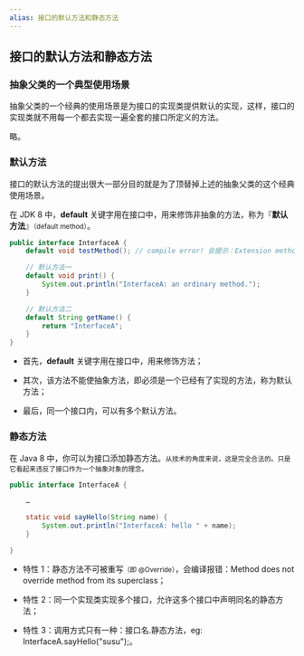 ```yaml
---
alias: 接口的默认方法和静态方法
---
```


## 接口的默认方法和静态方法

### 抽象父类的一个典型使用场景

抽象父类的一个经典的使用场景是为接口的实现类提供默认的实现，这样，接口的实现类就不用每一个都去实现一遍全套的接口所定义的方法。

略。

### 默认方法

接口的默认方法的提出很大一部分目的就是为了顶替掉上述的抽象父类的这个经典使用场景。

在 JDK 8 中，**default** 关键字用在接口中，用来修饰非抽象的方法，称为『**默认方法**』<small>（default method）</small>。

```java
public interface InterfaceA {
    default void testMethod(); // compile error! 会提示：Extension method should have a body.

    // 默认方法一
    default void print() {
        System.out.println("InterfaceA: an ordinary method.");
    }

    // 默认方法二
    default String getName() {
        return "InterfaceA";
    }
}
```

- 首先，**default** 关键字用在接口中，用来修饰方法；

- 其次，该方法不能使抽象方法，即必须是一个已经有了实现的方法，称为默认方法；

- 最后，同一个接口内，可以有多个默认方法。

### 静态方法

在 Java 8 中，你可以为接口添加静态方法。<small>从技术的角度来说，这是完全合法的。只是它看起来违反了接口作为一个抽象对象的理念。</small>

```java
public interface InterfaceA {

    …

    static void sayHello(String name) {
        System.out.println("InterfaceA: hello " + name);
    }

}
```

- 特性 1：静态方法不可被重写<small>（即 @Override）</small>，会编译报错：Method does not override method from its superclass；

- 特性 2：同一个实现类实现多个接口，允许这多个接口中声明同名的静态方法；

- 特性 3：调用方式只有一种：接口名.静态方法，eg: InterfaceA.sayHello("susu");。